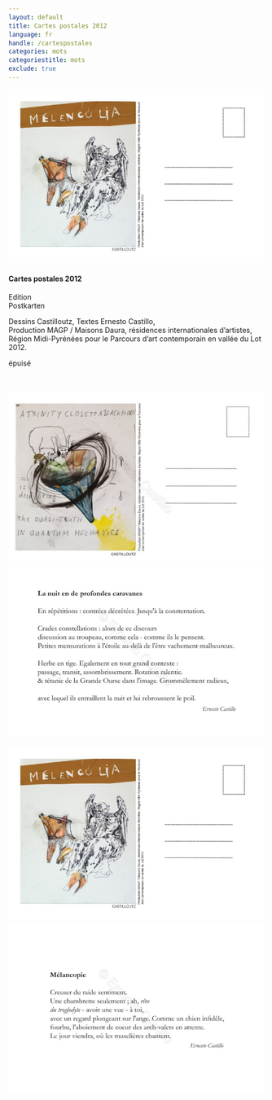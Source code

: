 ```yaml
---
layout: default
title: Cartes postales 2012
language: fr
handle: /cartespostales
categories: mots
categoriestitle: mots
exclude: true
---
```


<a rel="lightbox" data-lightbox="example-1" href="/images/melancopie-dessin.jpg" title="Melencopia"><img src="/images/melancopie-dessin.jpg" alt="Melencopia" class="img-left"></a>
#### Cartes postales 2012  
  
Edition    
Postkarten  
  
Dessins Castilloutz, Textes Ernesto Castillo,  
Production MAGP / Maisons Daura, résidences internationales d’artistes, Région Midi-Pyrénées
pour le Parcours d’art contemporain en vallée du Lot 2012.  

épuisé
   
<br style="clear:both" />
<br style="clear:both" />
<a rel="lightbox" data-lightbox="example-1" href="/images/postkarte_Layout-francais_Seite_09.jpg" title="Carte postale"><img src="/images/postkarte_Layout-francais_Seite_09.jpg" alt="Carte postale" class="img-left2"></a>
<a rel="lightbox" data-lightbox="example-1" href="/images/postkarte_Layout-francais_Seite_10.jpg" title="Carte postale"><img src="/images/postkarte_Layout-francais_Seite_10.jpg" alt="Carte postale" class="img-right2"></a>
<br style="clear:both" />
<br style="clear:both" />
<a rel="lightbox" data-lightbox="example-1" href="/images/melancopie-dessin.jpg" title="Carte postale"><img src="/images/melancopie-dessin.jpg" alt="Carte postale" class="img-left2"></a>
<a rel="lightbox" data-lightbox="example-1" href="/images/postkarte_Layout-francais_Seite_14.jpg" title="Carte postale"><img src="/images/postkarte_Layout-francais_Seite_14.jpg" alt="Carte postal" class="img-right2"></a>
<br style="clear:both" />
<br style="clear:both" />


